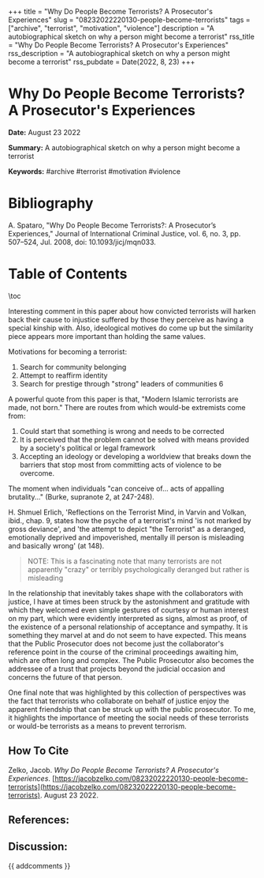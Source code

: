 +++
title = "Why Do People Become Terrorists? A Prosecutor's Experiences"
slug = "08232022220130-people-become-terrorists"
tags = ["archive", "terrorist", "motivation", "violence"]
description = "A autobiographical sketch on why a person might become a terrorist"
rss_title = "Why Do People Become Terrorists? A Prosecutor's Experiences"
rss_description = "A autobiographical sketch on why a person might become a terrorist"
rss_pubdate = Date(2022, 8, 23)
+++



Why Do People Become Terrorists? A Prosecutor's Experiences
=========

**Date:** August 23 2022

**Summary:** A autobiographical sketch on why a person might become a terrorist

**Keywords:** #archive #terrorist #motivation #violence

Bibliography
==========

A. Spataro, "Why Do People Become Terrorists?: A Prosecutor’s Experiences," Journal of International Criminal Justice, vol. 6, no. 3, pp. 507–524, Jul. 2008, doi: 10.1093/jicj/mqn033.

Table of Contents
=========

\toc

Interesting comment in this paper about how convicted terrorists will harken back their cause to injustice suffered by those they perceive as having a special kinship with. Also, ideological motives do come up but the similarity piece appears more important than holding the same values.

Motivations for becoming a terrorist:

1. Search for community belonging
2. Attempt to reaffirm identity
3. Search for prestige through "strong" leaders of communities 6

A powerful quote from this paper is that, "Modern Islamic terrorists are made, not born." There are routes from which would-be extremists come from:

1. Could start that something is wrong and needs to be corrected
2. It is perceived that the problem cannot be solved with means provided by a society's political or legal framework
3. Accepting an ideology or developing a worldview that breaks down the barriers that stop most from committing acts of violence to be overcome.

The moment when individuals "can conceive of... acts of appalling brutality..." (Burke, supranote 2, at 247-248).

H. Shmuel Erlich, 'Reflections on the Terrorist Mind, in Varvin and Volkan, ibid., chap. 9, states how the psyche of a terrorist's mind 'is not marked by gross deviance', and 'the attempt to depict "the Terrorist" as a deranged, emotionally deprived and impoverished, mentally ill person is misleading and basically wrong' (at 148).

> NOTE: This is a fascinating note that many terrorists are not apparently "crazy" or terribly psychologically deranged but rather is misleading


In the relationship that inevitably takes shape with the collaborators with justice, I have at times been struck by the astonishment and gratitude with which they welcomed even simple gestures of courtesy or human interest on my part, which were evidently interpreted as signs, almost as proof, of the existence of a personal relationship of acceptance and sympathy. It is something they marvel at and do not seem to have expected. This means that the Public Prosecutor does not become just the collaborator's reference point in the course of the criminal proceedings awaiting him, which are often long and complex. The Public Prosecutor also becomes the addressee of a trust that projects beyond the judicial occasion and concerns the future of that person.

One final note that was highlighted by this collection of perspectives was the fact that terrorists who collaborate on behalf of justice enjoy the apparent friendship that can be struck up with the public prosecutor. To me, it highlights the importance of meeting the social needs of these terrorists or would-be terrorists as a means to prevent terrorism.
## How To Cite

 Zelko, Jacob. _Why Do People Become Terrorists? A Prosecutor's Experiences_. [https://jacobzelko.com/08232022220130-people-become-terrorists](https://jacobzelko.com/08232022220130-people-become-terrorists). August 23 2022.
## References:
## Discussion: 

{{ addcomments }}
